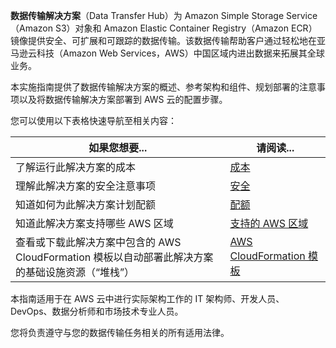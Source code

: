 **数据传输解决方案**（Data Transfer Hub）为 Amazon Simple Storage Service（Amazon S3）对象和 Amazon Elastic Container Registry（Amazon ECR）镜像提供安全、可扩展和可跟踪的数据传输。该数据传输帮助客户通过轻松地在亚马逊云科技（Amazon Web Services，AWS）中国区域内进出数据来拓展其全球业务。

本实施指南提供了数据传输解决方案的概述、参考架构和组件、规划部署的注意事项以及将数据传输解决方案部署到 AWS 云的配置步骤。

您可以使用以下表格快速导航至相关内容：

| 如果您想要... | 请阅读... |
|----------|--------|
| 了解运行此解决方案的成本 | [成本](../plan-deployment/cost) |
| 理解此解决方案的安全注意事项 | [安全](../plan-deployment/security) |
| 知道如何为此解决方案计划配额 | [配额](../plan-deployment/quotas) |
| 知道此解决方案支持哪些 AWS 区域 | [支持的 AWS 区域](../plan-deployment/regions) |
| 查看或下载此解决方案中包含的 AWS CloudFormation 模板以自动部署此解决方案的基础设施资源（“堆栈”） | [AWS CloudFormation 模板](../deployment/template) |

本指南适用于在 AWS 云中进行实际架构工作的 IT 架构师、开发人员、DevOps、数据分析师和市场技术专业人员。

您将负责遵守与您的数据传输任务相关的所有适用法律。
